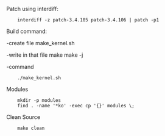 Patch using interdiff:

        interdiff -z patch-3.4.105 patch-3.4.106 | patch -p1
 

Build command:

-create file make_kernel.sh

-write in that file
        make <your config>
        make -j<number of your computer cores>

-command

        ./make_kernel.sh
 

Modules

        mkdir -p modules
        find . -name '*ko' -exec cp '{}' modules \;


Clean Source

        make clean
